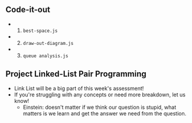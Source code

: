 ## Code-it-out
- 1) `best-space.js`
- 2) `draw-out-diagram.js`
- 3) `queue analysis.js`

## Project Linked-List Pair Programming
- Link List will be a big part of this week's assessment!
- If you're struggling with any concepts or need more breakdown, let us know! 
  - Einstein: doesn't matter if we think our question is stupid, what matters is we learn and get the answer we need from the question. 
